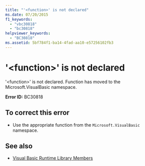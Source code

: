 ```yaml
---
title: "'<function>' is not declared"
ms.date: 07/20/2015
f1_keywords: 
  - "vbc30818"
  - "bc30818"
helpviewer_keywords: 
  - "BC30818"
ms.assetid: 5bf784f1-ba14-4fad-aa10-e57256102fb3
---
```

# '\<function>' is not declared
'\<function>' is not declared. Function has moved to the Microsoft.VisualBasic namespace.  
  
 **Error ID:** BC30818  
  
## To correct this error  
  
- Use the appropriate function from the `Microsoft.VisualBasic` namespace.  
  
## See also

- [Visual Basic Runtime Library Members](../../visual-basic/language-reference/runtime-library-members.md)
